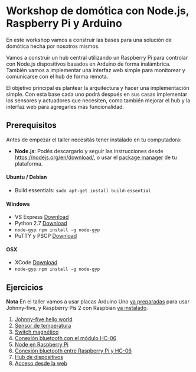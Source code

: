 # Workshop de domótica con Node.js, Raspberry Pi y Arduino

En este workshop vamos a construir las bases para una solución de domótica hecha por nosotros mismos.

Vamos a construir un hub central utilizando un Raspberry Pi para controlar con Node.js dispositivos basados en Arduino de forma inalámbrica. También vamos a implementar una interfaz web simple para monitorear y comunicarse con el hub de forma remota.

El objetivo principal es plantear la arquitectura y hacer una implementación simple.
Con esta base cada uno podrá después en sus casas implementar los sensores y actuadores que necesiten, como también mejorar el hub y la interfaz web para agregarles más funcionalidad.

## Prerequisitos

Antes de empezar el taller necesitás tener instalado en tu computadora:

* **Node.js**: Podés descargarlo y seguir las instrucciones desde https://nodejs.org/en/download/, o usar el [package manager](https://nodejs.org/en/download/package-manager/) de tu plataforma.

#### Ubuntu / Debian
* Build essentials: ``sudo apt-get install build-essential``

#### Windows
* VS Express [Download](https://www.visualstudio.com/en-us/products/visual-studio-express-vs.aspx)
* Python 2.7 [Download](https://www.python.org/downloads/release/python-2711/)
* ``node-gyp``: ``npm install -g node-gyp``
* PuTTY y PSCP [Download](http://www.chiark.greenend.org.uk/~sgtatham/putty/download.html)

#### OSX
* XCode [Download](https://developer.apple.com/xcode/download/)
* ``node-gyp``: ``npm install -g node-gyp``

## Ejercicios

**Nota** En el taller vamos a usar placas Arduino Uno [ya preparadas](firmata.md) para usar Johnny-five, y Raspberry Pis 2 con Raspbian [ya instalado](https://www.raspberrypi.org/documentation/installation/installing-images/README.md).

1. [Johnny-five hello world](ejercicios/01_hello-world)
1. [Sensor de temperatura](ejercicios/02_sensor-temperatura)
1. [Switch magnético](ejercicios/03_switch-magnetico)
1. [Conexión bluetooth con el módulo HC-06](ejercicios/04_conexion-hc-06)
1. [Node en Raspberry Pi](ejercicios/05_node-raspberrypi)
1. [Conexión bluetooth entre Raspberry Pi y HC-06](ejercicios/06_raspberrypi-bluetooth)
1. [Hub de dispositivos](ejercicios/07_hub)
1. [Acceso desde la web](ejercicios/08_acceso_web)
